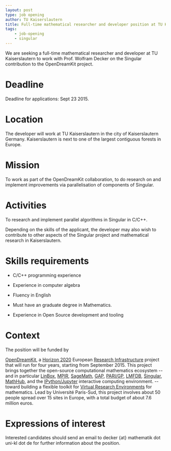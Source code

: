 ```yaml
---
layout: post
type: job opening
author: TU Kaiserslautern
title: Full-time mathematical researcher and developer position at TU Kaiserslautern for up to four years beginning November 2015
tags:
    - job-opening
    - singular
---
```


We are seeking a full-time mathematical researcher and developer at TU Kaiserslautern to work with Prof. Wolfram Decker on the Singular contribution to the OpenDreamKit project.

# Deadline

Deadline for applications: Sept 23 2015.

# Location

The developer will work at TU Kaiserslautern in the city of Kaiserslautern Germany. Kaiserslautern is next to one of the largest contiguous forests in Europe.

# Mission

To work as part of the OpenDreamKit collaboration, to do research on and implement improvements via parallelisation of components of Singular.

# Activities

To research and implement parallel algorithms in Singular in C/C++.

Depending on the skills of the applicant, the developer may also wish to contribute to other aspects of the Singular project and mathematical research in Kaiserslautern.

# Skills requirements

- C/C++ programming experience

- Experience in computer algebra

- Fluency in English

- Must have an graduate degree in Mathematics.

- Experience in Open Source development and tooling

# Context

The position will be funded by

[OpenDreamKit](http://opendreamkit.org), a
[Horizon 2020](https://ec.europa.eu/programmes/horizon2020/)
European [Research Infrastructure](https://ec.europa.eu/programmes/horizon2020/en/h2020-section/european-research-infrastructures-including-e-infrastructures)
project that will run for four years, starting from September
2015. This project brings together the open-source computational
mathematics ecosystem -- and in particular
[LinBox](http://linalg.org/),
[MPIR](http://mpir.org),
[SageMath](http://sagemath.org/),
[GAP](http://www.gap-system.org/),
[PARI/GP](http://pari.math.u-bordeaux.fr/),
[LMFDB](http://lmfdb.org/),
[Singular](http://www.singular.uni-kl.de/),
[MathHub](https://mathhub.info/),
and the
[IPython/Jupyter](http://jupyter.org/) interactive computing
environment.
-- toward building a
flexible toolkit for
[Virtual Research Environments](http://www.2020-horizon.com/e-Infrastructures-for-virtual-research-environments-%28VRE%29-i1490.html)
for mathematics. Lead by Université Paris-Sud, this project involves
about 50 people spread over 15 sites in Europe, with a total budget of
about 7.6 million euros.

# Expressions of interest

Interested candidates should send an email to decker {at} mathematik dot uni-kl dot de for further information about the position.


